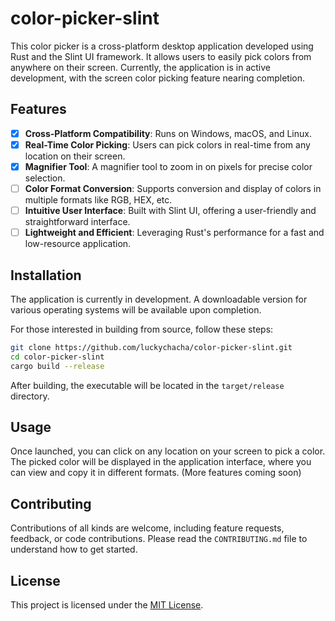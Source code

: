 # color-picker-slint

This color picker is a cross-platform desktop application developed using Rust and the Slint UI framework. It allows users to easily pick colors from anywhere on their screen. Currently, the application is in active development, with the screen color picking feature nearing completion.

## Features

- [x] **Cross-Platform Compatibility**: Runs on Windows, macOS, and Linux.
- [x] **Real-Time Color Picking**: Users can pick colors in real-time from any location on their screen.
- [x] **Magnifier Tool**: A magnifier tool to zoom in on pixels for precise color selection.
- [ ] **Color Format Conversion**: Supports conversion and display of colors in multiple formats like RGB, HEX, etc.
- [ ] **Intuitive User Interface**: Built with Slint UI, offering a user-friendly and straightforward interface.
- [ ] **Lightweight and Efficient**: Leveraging Rust's performance for a fast and low-resource application.

## Installation

The application is currently in development. A downloadable version for various operating systems will be available upon completion.

For those interested in building from source, follow these steps:

```bash
git clone https://github.com/luckychacha/color-picker-slint.git
cd color-picker-slint
cargo build --release
```

After building, the executable will be located in the `target/release` directory.

## Usage

Once launched, you can click on any location on your screen to pick a color. The picked color will be displayed in the application interface, where you can view and copy it in different formats. (More features coming soon)

## Contributing

Contributions of all kinds are welcome, including feature requests, feedback, or code contributions. Please read the `CONTRIBUTING.md` file to understand how to get started.

## License

This project is licensed under the [MIT License](LICENSE).

